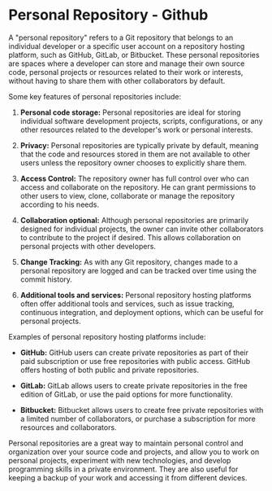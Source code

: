 # Personal Repository - Github

A "personal repository" refers to a Git repository that belongs to an individual developer or a specific user account on a repository hosting platform, such as GitHub, GitLab, or Bitbucket. These personal repositories are spaces where a developer can store and manage their own source code, personal projects or resources related to their work or interests, without having to share them with other collaborators by default.

Some key features of personal repositories include:

1. **Personal code storage:** Personal repositories are ideal for storing individual software development projects, scripts, configurations, or any other resources related to the developer's work or personal interests.

2. **Privacy:** Personal repositories are typically private by default, meaning that the code and resources stored in them are not available to other users unless the repository owner chooses to explicitly share them.

3. **Access Control:** The repository owner has full control over who can access and collaborate on the repository. He can grant permissions to other users to view, clone, collaborate or manage the repository according to his needs.

4. **Collaboration optional:** Although personal repositories are primarily designed for individual projects, the owner can invite other collaborators to contribute to the project if desired. This allows collaboration on personal projects with other developers.

5. **Change Tracking:** As with any Git repository, changes made to a personal repository are logged and can be tracked over time using the commit history.

6. **Additional tools and services:** Personal repository hosting platforms often offer additional tools and services, such as issue tracking, continuous integration, and deployment options, which can be useful for personal projects.

Examples of personal repository hosting platforms include:

- **GitHub:** GitHub users can create private repositories as part of their paid subscription or use free repositories with public access. GitHub offers hosting of both public and private repositories.

- **GitLab:** GitLab allows users to create private repositories in the free edition of GitLab, or use the paid options for more functionality.

- **Bitbucket:** Bitbucket allows users to create free private repositories with a limited number of collaborators, or purchase a subscription for more resources and collaborators.

Personal repositories are a great way to maintain personal control and organization over your source code and projects, and allow you to work on personal projects, experiment with new technologies, and develop programming skills in a private environment. They are also useful for keeping a backup of your work and accessing it from different devices.